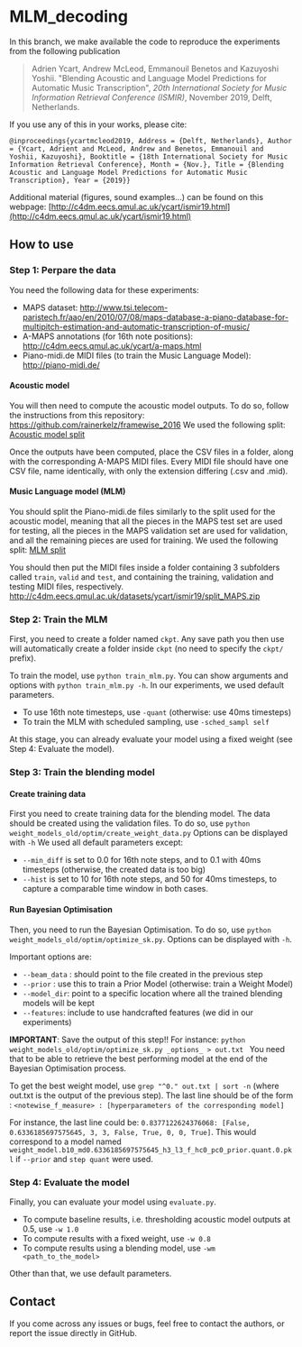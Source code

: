 # MLM_decoding

In this branch, we make available the code to reproduce the experiments from the following publication

> Adrien Ycart, Andrew McLeod, Emmanouil Benetos and Kazuyoshi Yoshii. "Blending Acoustic and Language Model Predictions for Automatic Music Transcription", _20th International Society for Music Information Retrieval Conference (ISMIR)_, November 2019, Delft, Netherlands.

If you use any of this in your works, please cite:

``
@inproceedings{ycartmcleod2019, Address = {Delft, Netherlands}, Author = {Ycart, Adrient and McLeod, Andrew and Benetos, Emmanouil and Yoshii, Kazuyoshi}, Booktitle = {18th International Society for Music Information Retrieval Conference}, Month = {Nov.}, Title = {Blending Acoustic and Language Model Predictions for Automatic Music Transcription}, Year = {2019}}
``

Additional material (figures, sound examples...) can be found on this webpage: [http://c4dm.eecs.qmul.ac.uk/ycart/ismir19.html](http://c4dm.eecs.qmul.ac.uk/ycart/ismir19.html)

## How to use

### Step 1: Perpare the data

You need the following data for these experiments:

- MAPS dataset: http://www.tsi.telecom-paristech.fr/aao/en/2010/07/08/maps-database-a-piano-database-for-multipitch-estimation-and-automatic-transcription-of-music/
- A-MAPS annotations (for 16th note positions): http://c4dm.eecs.qmul.ac.uk/ycart/a-maps.html
- Piano-midi.de MIDI files (to train the Music Language Model): http://piano-midi.de/

#### Acoustic model

You will then need to compute the acoustic model outputs.
To do so, follow the instructions from this repository: https://github.com/rainerkelz/framewise_2016
We used the following split: [Acoustic model split](http://c4dm.eecs.qmul.ac.uk/datasets/ycart/ismir19/split_MAPS.zip)

Once the outputs have been computed, place the CSV files in a folder, along with the corresponding A-MAPS MIDI files.
Every MIDI file should have one CSV file, name identically, with only the extension differing (<file>.csv and <file>.mid).

#### Music Language model (MLM)

You should split the Piano-midi.de files similarly to the split used for the acoustic model, meaning that all the pieces in the MAPS test set are used for testing, all the pieces in the MAPS validation set are used for validation, and all the remaining pieces are used for training.
We used the following split: [MLM split](http://c4dm.eecs.qmul.ac.uk/datasets/ycart/ismir19/split_PM.zip)

You should then put the MIDI files inside a folder containing 3 subfolders called ``train``, ``valid`` and ``test``, and containing the training, validation and testing MIDI files, respectively.
http://c4dm.eecs.qmul.ac.uk/datasets/ycart/ismir19/split_MAPS.zip

### Step 2: Train the MLM

First, you need to create a folder named ``ckpt``.
Any save path you then use will automatically create a folder inside ``ckpt`` (no need to specify the ``ckpt/`` prefix).

To train the model, use ``python train_mlm.py``.
You can show arguments and options with ``python train_mlm.py -h``.
In our experiments, we used default parameters.
- To use 16th note timesteps, use ``-quant`` (otherwise: use 40ms timesteps)
- To train the MLM with scheduled sampling, use ``-sched_sampl self``

At this stage, you can already evaluate your model using a fixed weight (see Step 4: Evaluate the model).

### Step 3: Train the blending model

#### Create training data

First you need to create training data for the blending model.
The data should be created using the validation files.
To do so, use ``python weight_models_old/optim/create_weight_data.py``
Options can be displayed with ``-h``
We used all default parameters except:
- ``--min_diff`` is set to 0.0 for 16th note steps, and to 0.1 with 40ms timesteps (otherwise, the created data is too big)
- ``--hist`` is set to 10 for 16th note steps, and 50 for 40ms timesteps, to capture a comparable time window in both cases.

#### Run Bayesian Optimisation

Then, you need to run the Bayesian Optimisation.
To do so, use ``python weight_models_old/optim/optimize_sk.py``.
Options can be displayed with ``-h``.

Important options are:
- ``--beam_data`` : should point to the file created in the previous step
- ``--prior`` : use this to train a Prior Model (otherwise: train a Weight Model)
- ``--model_dir``: point to a specific location where all the trained blending models will be kept
- ``--features``: include to use handcrafted features (we did in our experiments)

**IMPORTANT**: Save the output of this step!! For instance: ``python weight_models_old/optim/optimize_sk.py _options_ > out.txt ``
You need that to be able to retrieve the best performing model at the end of the Bayesian Optimisation process.

To get the best weight model, use ``grep "^0." out.txt | sort -n``
(where out.txt is the output of the previous step).
The last line should be of the form : ``<notewise_f_measure> : [hyperparameters of the corresponding model]``

For instance, the last line could be: ``0.8377122624376068: [False, 0.6336185697575645, 3, 3, False, True, 0, 0, True]``.
This would correspond to a model named ``weight_model.b10_md0.6336185697575645_h3_l3_f_hc0_pc0_prior.quant.0.pkl`` if ``--prior`` and ``step quant`` were used.

### Step 4: Evaluate the model

Finally, you can evaluate your model using ``evaluate.py``.
- To compute baseline results, i.e. thresholding acoustic model outputs at 0.5, use ``-w 1.0``
- To compute results with a fixed weight, use ``-w 0.8``
- To compute results using a blending model, use ``-wm <path_to_the_model>``

Other than that, we use default parameters.

## Contact

If you come across any issues or bugs, feel free to contact the authors, or report the issue directly in GitHub.




